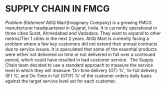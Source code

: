 # SUPPLY CHAIN IN FMCG

*Problem Statement*
AtliQ Mart(Imaginary Company) is a growing FMCG manufacturer headquartered in Gujarat, India. It is currently operational in three cities Surat, Ahmedabad and Vadodara. They want to expand to other metros/Tier 1 cities in the next 2 years.
     AtliQ Mart is currently facing a problem where a few key customers did not extend their annual contracts due to service issues. It is speculated that some of the essential products were either not delivered on time or not delivered in full over a continued period, which could have resulted in bad customer service. 
      The Supply Chain team decided to use a standard approach to measure the service level in which they will measure ‘On-time delivery (OT) %’, ‘In-full delivery (IF) %’,  and On Time in full (OTIF) %’ of the customer orders daily basis against the target service   level set  for each customer.

